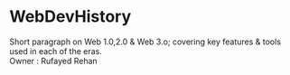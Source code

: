 # WebDevHistory
Short paragraph on Web 1.0,2.0 & Web 3.o; covering key features & tools used in each of the eras.
<br>
Owner : Rufayed Rehan